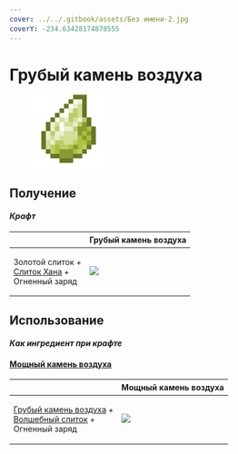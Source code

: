 ```yaml
---
cover: ../../.gitbook/assets/Без имени-2.jpg
coverY: -234.63428174878555
---
```


# Грубый камень воздуха

<figure><img src="../../.gitbook/assets/crude_air_gem_128.png" alt=""><figcaption></figcaption></figure>

## Получение

#### _Крафт_

| ㅤ                                                                                           |  Грубый камень воздуха                         |
| ------------------------------------------------------------------------------------------- | ---------------------------------------------- |
| <p>Золотой слиток +<br><a href="red_aurum_ingot.md">Слиток Хана</a> +<br>Огненный заряд</p> | ![](../../.gitbook/assets/crude\_air\_gem.png) |

## Использование

#### _Как ингредиент при крафте_

#### [Мощный камень воздуха](powerful_air_shard.md)

| ㅤ                                                                                                                                  |  Мощный камень воздуха                              |
| ---------------------------------------------------------------------------------------------------------------------------------- | --------------------------------------------------- |
| <p><a href="crude_air_gem.md">Грубый камень воздуха</a> +<br><a href="fairy_ingot.md">Волшебный слиток</a> +<br>Огненный заряд</p> | ![](../../.gitbook/assets/powerful\_air\_shard.png) |

